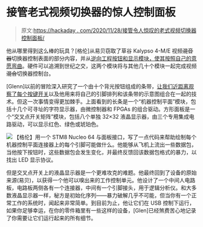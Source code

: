 # 接管老式视频切换器的惊人控制面板

> 原文:[https://hackaday . com/2020/11/28/接管令人惊叹的老式视频切换器控制面板/](https://hackaday.com/2020/11/28/taking-over-the-amazing-control-panel-of-a-vintage-video-switcher/)

他从哪里得到这么棒的玩具？[格伦]从易贝窃取了草谷 Kalypso 4-M/E 视频~~混音器~~切换器控制表面的部分内容，并从[逆向工程按钮和显示模块，使其按照自己的意愿弯曲](https://bikerglen.com/blog/converting-more-vintage-hardware-to-usb/)。硬件可以追溯到世纪之交，这两个模块将与其他几十个模块一起完成视频~~混合~~切换器控制台。

[Glenn]以前的冒险深入研究了一个由十个背光按钮组成的条带，[让我们近距离观察了每个按键开关](https://bikerglen.com/blog/converting-a-vintage-button-panel-to-usb/)以及他用来将自己的引脚排列和该条带的示意图组合在一起的技术。但这一次事情变得更加棘手。上面看到的长条是一个“机器控制平面”模块，包括十几个可寻址的字符显示器，由微控制器和 FPGAs 的组合驱动。方形面板是一个“交叉点开关矩阵”模块，包括八个单独 32×32 液晶显示器，由三个专用集成电路驱动，可以显示红色、绿色或琥珀色。

[![](../Images/c23f55983be04d8450ac1be3e5bf8b2e.png)](https://hackaday.com/wp-content/uploads/2020/11/converting-vintage-video-switcher-displays-biker-glen-reverse-engineering.jpg) 【格伦】用一个 STM8 Nucleo 64 与面板接口，写了一点代码来帮助绘制每个机器控制平面连接器上的每个引脚可能做什么。他能够从飞机上流出一些数据包，当他按下按钮时，这些数据包会发生变化，并最终反馈回该数据包格式的暴力，以找出 LED 显示协议。

但是交叉点开关上的液晶显示器是一个更难攻克的难题。他最终回到了设备的原始来源(易贝)，以获得一个他可以嗅出来的工作控制单元。他设计了一个中间人电路板，电路板两侧各有一个连接器，中间有一个引脚接头，用于逻辑分析仪。和大多数液晶显示器一样，秘方是初始化序列——暴力破解几乎不可能，但当你有一个正常工作的系统时，闻起来非常简单。到目前为止，他让它们在 USB 控制下运行，如果你足够幸运，在你的零件箱里有一些这样的设备，[Glen]已经煞费苦心地记录了你需要让它们运行起来的所有细节。